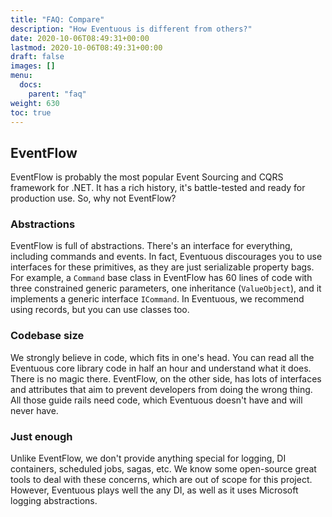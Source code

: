 ```yaml
---
title: "FAQ: Compare"
description: "How Eventuous is different from others?"
date: 2020-10-06T08:49:31+00:00
lastmod: 2020-10-06T08:49:31+00:00
draft: false
images: []
menu:
  docs:
    parent: "faq"
weight: 630
toc: true
---
```


## EventFlow

EventFlow is probably the most popular Event Sourcing and CQRS framework for .NET. It has a rich history, it's battle-tested and ready for production use. So, why not EventFlow?

### Abstractions

EventFlow is full of abstractions. There's an interface for everything, including commands and events. In fact, Eventuous discourages you to use interfaces for these primitives, as they are just serializable property bags. For example, a `Command` base class in EventFlow has 60 lines of code with three constrained generic parameters, one inheritance (`ValueObject`), and it implements a generic interface `ICommand`. In Eventuous, we recommend using records, but you can use classes too.

### Codebase size

We strongly believe in code, which fits in one's head. You can read all the Eventuous core library code in half an hour and understand what it does. There is no magic there. EventFlow, on the other side, has lots of interfaces and attributes that aim to prevent developers from doing the wrong thing. All those guide rails need code, which Eventuous doesn't have and will never have.

### Just enough

Unlike EventFlow, we don't provide anything special for logging, DI containers, scheduled jobs, sagas, etc. We know some open-source great tools to deal with these concerns, which are out of scope for this project. However, Eventuous plays well the any DI, as well as it uses Microsoft logging abstractions.
